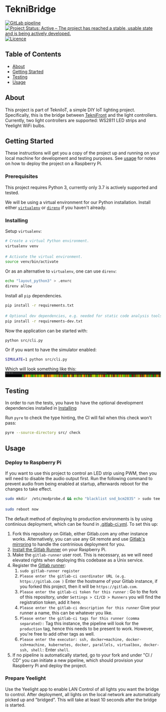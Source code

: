 # TekniBridge

[![GitLab pipeline](https://img.shields.io/gitlab/pipeline/ioteknikringen/teknibridge?style=for-the-badge)](https://gitlab.com/ioteknikringen/teknibridge/builds) [![Project Status: Active – The project has reached a stable, usable state and is being actively developed.](https://img.shields.io/badge/Project%20Status-Active-brightgreen?style=for-the-badge)](https://www.repostatus.org/#active) [![Licence](https://img.shields.io/badge/Licence-BSD_2--Clause-black?style=for-the-badge)](./LICENCE)

## Table of Contents
+ [About](#about)
+ [Getting Started](#getting_started)
+ [Testing](#testing)
+ [Usage](#usage)

## About <a name = "about"></a>
This project is part of TekniIoT, a simple DIY IoT lighting project. Specifically, this is the bridge between [TekniFront](https://gitlab.com/ioteknikringen/teknifront) and the light controllers. Currently, two light controllers are supported: WS2811 LED strips and Yeelight WiFi bulbs.

## Getting Started <a name = "getting_started"></a>
These instructions will get you a copy of the project up and running on your local machine for development and testing purposes. See [usage](#usage) for notes on how to deploy the project on a Raspberry Pi.

### Prerequisites
This project requires Python 3, currently only 3.7 is actively supported and tested.

We will be using a virtual environment for our Python installation. Install either [`virtualenv`](https://virtualenv.pypa.io/en/stable/installation.html) or [`direnv`](https://direnv.net/docs/installation.html) if you haven't already.

### Installing<a name = "installing"></a>
Setup `virtualenv`:
```bash
# Create a virtual Python environment.
virtualenv venv

# Activate the virtual environment.
source venv/bin/activate
```

Or as an alternative to `virtualenv`, one can use `direnv`:
```bash
echo "layout_python3" > .envrc
direnv allow
```

Install all `pip` dependencies.
```bash
pip install -r requirements.txt

# Optional dev dependencies, e.g. needed for static code analysis tools
pip install -r requirements-dev.txt
```

Now the application can be started with:
```bash
python src/cli.py
```

Or if you want to have the simulator enabled:
```bash
SIMULATE=1 python src/cli.py
```
Which will look something like this:
![Screenrecording](./docs/img/screenrecording_visualizer.gif)


## Testing<a name = "testing"></a>
In order to run the tests, you have to have the optional development dependencies installed in [Installing](#installing)

Run `pyre` to check the type hinting, the CI will fail when this check won't pass:
```bash
pyre --source-directory src/ check
```

## Usage <a name = "usage"></a>
### Deploy to Raspberry Pi

If you want to use this project to control an LED strip using PWM, then you will need to disable the audio output first. Run the following command to prevent audio from being enabled at startup, afterwards reboot for the changes to take effect.

```bash
sudo mkdir  /etc/modprobe.d && echo "blacklist snd_bcm2835" > sudo tee -a /etc/modprobe.d/alsa-blacklist.conf

sudo reboot now
```

The default method of deploying to production environments is by using continious deployment, which can be found in [.gitlab-ci.yml](./.gitlab-ci.yml). To set this up:
  1. Fork this repository on Gitlab, either Gitlab.com any other instance works. Alternatively, you can use any Git remote and use [Gitlab's mirroring](https://docs.gitlab.com/ee/user/project/repository/repository_mirroring.html) to handle the contrinious deployment for you.
  2. [Install the Gitlab Runner](https://docs.gitlab.com/runner/install/linux-repository.html) on your Raspberry Pi.
  3. Make the `gitlab-runner` user root. This is necessary, as we will need elevated rights when deploying this codebase as a Unix service.
  4. Register the [Gitlab runner](https://docs.gitlab.com/runner/register/):
     1. `sudo gitlab-runner register`
     2. `Please enter the gitlab-ci coordinator URL (e.g. https://gitlab.com )` 
        Enter the hostname of your Gitlab instance, if you forked this project, then it will be `https://gitlab.com`.
     3. `Please enter the gitlab-ci token for this runner` :
        Go to the fork of this repository, under `Settings > CI/CD > Runners` you will find the registration token, add it here.
     4. `Please enter the gitlab-ci description for this runner`
        Give your runner a name, this can be whatever you like.
     5. `Please enter the gitlab-ci tags for this runner (comma separated):`
        Tag this instance, the pipeline will look for the `production` tag, hence this needs to be present to work. However, you're free to add other tags as well.
     6. `Please enter the executor: ssh, docker+machine, docker-ssh+machine, kubernetes, docker, parallels, virtualbox, docker-ssh, shell:`
        Enter `shell`.
  5. If no pipeline is automatically started, go to your fork and under "CI / CD" you can initiate a new pipeline, which should provision your Raspberry Pi and deploy the project.

### Prepare Yeelight

Use the Yeelight app to enable LAN Control of all lights you want the bridge to control. After deployment, all lights on the local network are automatically picked up and "bridged". This will take at least 10 seconds after the bridge is started.
